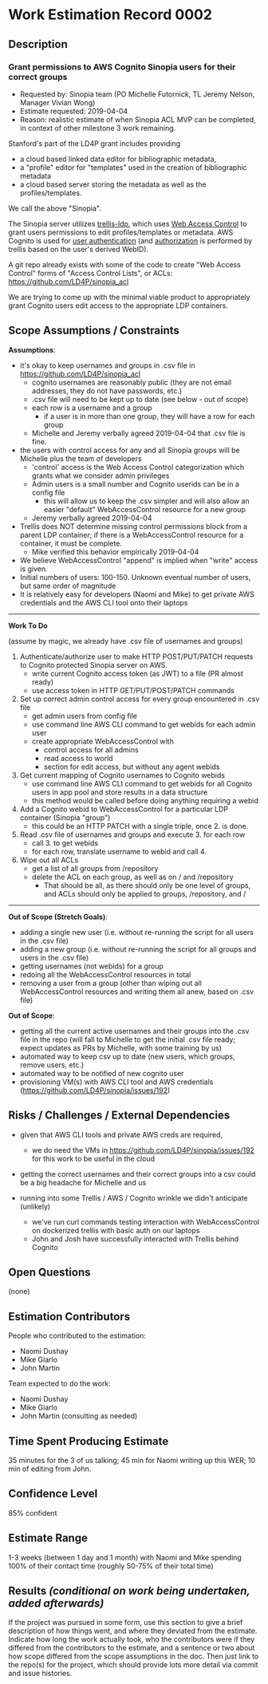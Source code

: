 # Work Estimation Record 0002

## Description

### Grant permissions to AWS Cognito Sinopia users for their correct groups

* Requested by: Sinopia team (PO Michelle Futornick, TL Jeremy Nelson, Manager Vivian Wong)
* Estimate requested: 2019-04-04
* Reason: realistic estimate of when Sinopia ACL MVP can be completed, in context of other milestone 3 work remaining.

Stanford's part of the LD4P grant includes providing
- a cloud based linked data editor for bibliographic metadata,
- a "profile" editor for "templates" used in the creation of bibliographic metadata
- a cloud based server storing the metadata as well as the profiles/templates.

We call the above "Sinopia".  

The Sinopia server utilizes [trellis-ldp](https://github.com/trellis-ldp/), which uses [Web Access Control](https://www.w3.org/wiki/WebAccessControl)
to grant users permissions to edit profiles/templates or metadata.  AWS Cognito is used for
[user authentication](https://github.com/trellis-ldp/trellis/wiki/Authentication#jwt-authentication) (and
[authorization](https://github.com/trellis-ldp/trellis/wiki/Authorization) is performed by trellis based on the user's derived WebID).

A git repo already exists with some of the code to create "Web Access Control" forms of "Access Control Lists", or ACLs: https://github.com/LD4P/sinopia_acl

We are trying to come up with the minimal viable product to appropriately grant Cognito users edit access to the appropriate LDP containers.

## Scope Assumptions / Constraints

__Assumptions__:
- it's okay to keep usernames and groups in .csv file in https://github.com/LD4P/sinopia_acl
  - cognito usernames are reasonably public (they are not email addresses, they do not have passwords, etc.)
  - .csv file will need to be kept up to date (see below - out of scope)
  - each row is a username and a group
    - if a user is in more than one group, they will have a row for each group
  - Michelle and Jeremy verbally agreed 2019-04-04 that .csv file is fine.
- the users with control access for any and all Sinopia groups will be Michelle plus the team of developers
  - 'control' access is the Web Access Control categorization which grants what we consider admin privileges
  - Admin users is a small number and Cognito userids can be in a config file
    - this will allow us to keep the .csv simpler and will also allow an easier "default" WebAccessControl resource for a new group
  - Jeremy verbally agreed 2019-04-04
- Trellis does NOT determine missing control permissions block from a parent LDP container;  if there is a WebAccessControl resource for a container, it must be complete.
  - Mike verified this behavior empirically 2019-04-04
- We believe WebAccessControl "append" is implied when "write" access is given.
- Initial numbers of users:  100-150. Unknown eventual number of users, but same order of magnitude
- It is relatively easy for developers (Naomi and Mike) to get private AWS credentials and the AWS CLI tool onto their laptops

---
__Work To Do__

(assume by magic, we already have .csv file of usernames and groups)

1. Authenticate/authorize user to make HTTP POST/PUT/PATCH requests to Cognito protected Sinopia server on AWS.
    - write current Cognito access token (as JWT) to a file (PR almost ready)
    - use access token in HTTP GET/PUT/POST/PATCH commands
2. Set up correct admin control access for every group encountered in .csv file
    - get admin users from config file
    - use command line AWS CLI command to get webids for each admin user
    - create appropriate WebAccessControl with
      - control access for all admins
      - read access to world
      - section for edit access, but without any agent webids
3. Get current mapping of Cognito usernames to Cognito webids
    - use command line AWS CLI command to get webids for all Cognito users in app pool and store results in a data structure
    - this method would be called before doing anything requiring a webid
4. Add a Cognito webid to WebAccessControl for a particular LDP container (Sinopia "group")
    - this could be an HTTP PATCH with a single triple, once 2. is done.
5. Read .csv file of usernames and groups and execute 3. for each row
    - call 3. to get webids
    - for each row, translate username to webid and call 4.
6. Wipe out all ACLs
    - get a list of all groups from /repository
    - delete the ACL on each group, as well as on / and /repository
      - That should be all, as there should only be one level of groups, and ACLs should only be applied to groups, /repository, and /

---

__Out of Scope (Stretch Goals)__:
- adding a single new user (i.e. without re-running the script for all users in the .csv file)
- adding a new group (i.e. without re-running the script for all groups and users in the .csv file)
- getting usernames (not webids) for a group
- redoing all the WebAccessControl resources in total
- removing a user from a group (other than wiping out all WebAccessControl resources and writing them all anew, based on .csv file)

__Out of Scope__:
- getting all the current active usernames and their groups into the .csv file in the repo (will fall to Michelle to get the initial .csv file ready;  expect updates as PRs by Michelle, with some training by us)
- automated way to keep csv up to date (new users, which groups, remove users, etc.)
- automated way to be notified of new cognito user
- provisioning VM(s) with AWS CLI tool and AWS credentials (https://github.com/LD4P/sinopia/issues/192)


## Risks / Challenges / External Dependencies

* given that AWS CLI tools and private AWS creds are required,
  - we do need the VMs in https://github.com/LD4P/sinopia/issues/192 for this work to be useful in the cloud

* getting the correct usernames and their correct groups into a csv could be a big headache for Michelle and us

* running into some Trellis / AWS / Cognito wrinkle we didn't anticipate (unlikely)
  - we've run curl commands testing interaction with WebAccessControl on dockerized trellis with basic auth on our laptops
  - John and Josh have successfully interacted with Trellis behind Cognito

## Open Questions

(none)

## Estimation Contributors

People who contributed to the estimation:

* Naomi Dushay
* Mike Giarlo
* John Martin

Team expected to do the work:

* Naomi Dushay
* Mike Giarlo
* John Martin (consulting as needed)

## Time Spent Producing Estimate

35 minutes for the 3 of us talking;  45 min for Naomi writing up this WER;  10 min of editing from John.

## Confidence Level

85% confident

## Estimate Range

1-3 weeks (between 1 day and 1 month) with Naomi and Mike spending 100% of their contact time (roughly 50-75% of their total time)

## Results _(conditional on work being undertaken, added afterwards)_

If the project was pursued in some form, use this section to give a brief description of how things went, and where they deviated from the estimate. Indicate how long the work actually took, who the contributors were if they differed from the contributors to the estimate, and a sentence or two about how scope differed from the scope assumptions in the doc. Then just link to the repo(s) for the project, which should provide lots more detail via commit and issue histories.
